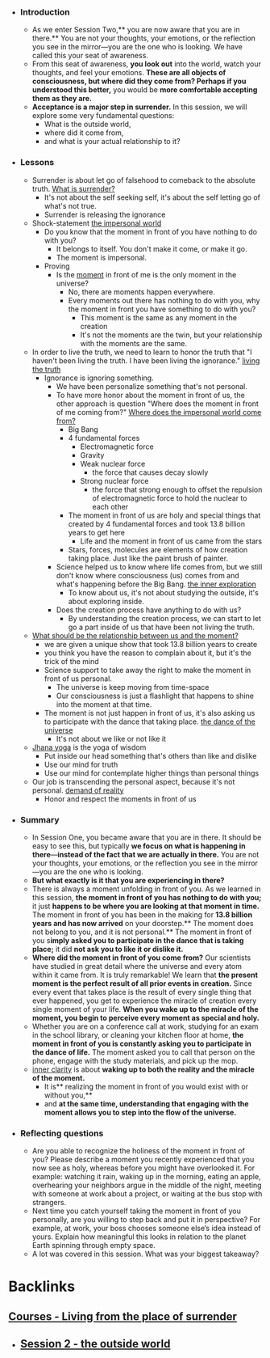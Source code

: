 - ### Introduction
    - As we enter Session Two,** you are now aware that you are in there.** You are not your thoughts, your emotions, or the reflection you see in the mirror—you are the one who is looking. We have called this your seat of awareness.
    - From this seat of awareness, **you look out** into the world, watch your thoughts, and feel your emotions. **These are all objects of consciousness, **but **where did they come from?** Perhaps** if you understood this better,** you would be **more comfortable accepting them as they are.** 
    - **Acceptance is a major step in surrender.** In this session, we will explore some very fundamental questions: 
        - What is the outside world, 
        - where did it come from, 
        - and what is your actual relationship to it?
- ### Lessons
    - Surrender is about let go of falsehood to comeback to the absolute truth. [What is surrender?](<What is surrender?.md>)
        - It's not about the self seeking self, it's about the self letting go of what's not true.
        - Surrender is releasing the ignorance
    - Shock-statement [the impersonal world](<the impersonal world.md>)
        - Do you know that the moment in front of you have nothing to do with you?
            - It belongs to itself. You don't make it come, or make it go.
            - The moment is impersonal.
        - Proving
            - Is the [moment](<moment.md>) in front of me is the only moment in the universe? 
                - No, there are moments happen everywhere.
                - Every moments out there has nothing to do with you, why the moment in front you have something to do with you?
                    - This moment is the same as any moment in the creation
                    - It's not the moments are the twin, but your relationship with the moments are the same.
    - In order to live the truth, we need to learn to honor the truth that "I haven't been living the truth. I have been living the ignorance." [living the truth](<living the truth.md>)
        - Ignorance is ignoring something.
            - We have been personalize something that's not personal.
            - To have more honor about the moment in front of us, the other approach is question "Where does the moment in front of me coming from?" [Where does the impersonal world come from?](<Where does the impersonal world come from?.md>)
                - Big Bang
                - 4 fundamental forces
                    - Electromagnetic force
                    - Gravity
                    - Weak nuclear force
                        - the force that causes decay slowly
                    - Strong nuclear force
                        - the force that strong enough to offset the repulsion of electromagnetic force to hold the nuclear to each other
                - The moment in front of us are holy and special things that created by 4 fundamental forces and took 13.8 billion years to get here
                    - Life and the moment in front of us came from the stars
                - Stars, forces, molecules are elements of how creation taking place. Just like the paint brush of painter.
            - Science helped us to know where life comes from, but we still don't know where consciousness (us) comes from and what's happening before the Big Bang. [the inner exploration](<the inner exploration.md>)
                - To know about us, it's not about studying the outside, it's about exploring inside.
            - Does the creation process have anything to do with us?
                - By understanding the creation process, we can start to let go a part inside of us that have been not living the truth.
    - [What should be the relationship between us and the moment?](<What should be the relationship between us and the moment?.md>)
        - we are given a unique show that took 13.8 billion years to create
        - you think you have the reason to complain about it, but it's the trick of the mind
        - Science support to take away the right to make the moment in front of us personal.
            - The universe is keep moving from time-space
            - Our consciousness is just a flashlight that happens to shine into the moment at that time.
        - The moment is not just happen in front of us, it's also asking us to participate with the dance that taking place. [the dance of the universe](<the dance of the universe.md>)
            - It's not about we like or not like it
    - [Jhana yoga](<Jhana yoga.md>) is the yoga of wisdom
        - Put inside our head something that's others than like and dislike
        - Use our mind for truth
        - Use our mind for contemplate higher things than personal things
    - Our job is transcending the personal aspect, because it's not personal. [demand of reality](<demand of reality.md>)
        - Honor and respect the moments in front of us
- ### Summary
    - In Session One, you became aware that you are in there. It should be easy to see this, but typically **we focus on what is happening in there**—**instead of the fact that we are actually in there.** You are not your thoughts, your emotions, or the reflection you see in the mirror—you are the one who is looking.
    - **But what exactly is it that you are experiencing in there?**
    - There is always a moment unfolding in front of you. As we learned in this session, **the moment in front of you has nothing to do with you;** it just **happens to be where you are looking at that moment in time.** The moment in front of you has been in the making for **13.8 billion years and has now arrived** on your doorstep.** The moment does not belong to you, and it is not personal.** The moment in front of you s**imply asked you to participate in the dance that is taking place;** it did **not ask you to like it or dislike it.**
    - **Where did the moment in front of you come from?** Our scientists have studied in great detail where the universe and every atom within it came from. It is truly remarkable! We learn that **the present moment is the perfect result of all prior events in creation.** Since every event that takes place is the result of every single thing that ever happened, you get to experience the miracle of creation every single moment of your life. **When you wake up to the miracle of the moment, you begin to perceive every moment as special and holy.**
    - Whether you are on a conference call at work, studying for an exam in the school library, or cleaning your kitchen floor at home, **the moment in front of you is constantly asking you to participate in the dance of life.** The moment asked you to call that person on the phone, engage with the study materials, and pick up the mop. 
    - [inner clarity](<inner clarity.md>) is about **waking up to both the reality and the miracle of the moment.** 
        - It is** realizing the moment in front of you would exist with or without you,** 
        - and **at the same time, understanding that engaging with the moment allows you to step into the flow of the universe.**
- ### Reflecting questions
    - Are you able to recognize the holiness of the moment in front of you? Please describe a moment you recently experienced that you now see as holy, whereas before you might have overlooked it. For example: watching it rain, waking up in the morning, eating an apple, overhearing your neighbors argue in the middle of the night, meeting with someone at work about a project, or waiting at the bus stop with strangers.
    - Next time you catch yourself taking the moment in front of you personally, are you willing to step back and put it in perspective? For example, at work, your boss chooses someone else’s idea instead of yours. Explain how meaningful this looks in relation to the planet Earth spinning through empty space.
    - A lot was covered in this session. What was your biggest takeaway?

# Backlinks
## [Courses - Living from the place of surrender](<Courses - Living from the place of surrender.md>)
- ## [Session 2 - the outside world](<Session 2 - the outside world.md>)

